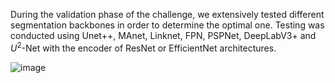 During the validation phase of the challenge, we extensively tested different segmentation backbones in order to determine the optimal one. Testing was conducted using Unet++, MAnet, Linknet, FPN, PSPNet, DeepLabV3+ and $U^{2}$-Net with the encoder of ResNet or EfficientNet architectures.

![image](https://github.com/liyihao76/MMAC_LaTIM_Solution/assets/55517267/6cd02215-c783-4baf-ab90-9162265622eb)

